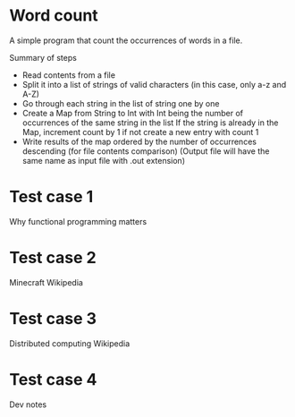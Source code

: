 # Word count
A simple program that count the occurrences of words in a file.

Summary of steps
* Read contents from a file
* Split it into a list of strings of valid characters (in this case, only a-z and A-Z)
* Go through each string in the list of string one by one
* Create a Map from String to Int with Int being the number of occurrences of the same string in the list
  If the string is already in the Map, increment count by 1 if not create a new entry with count 1
* Write results of the map ordered by the number of occurrences descending (for file contents comparison)
  (Output file will have the same name as input file with .out extension)

# Test case 1
Why functional programming matters
# Test case 2
Minecraft Wikipedia
# Test case 3
Distributed computing Wikipedia
# Test case 4
Dev notes
